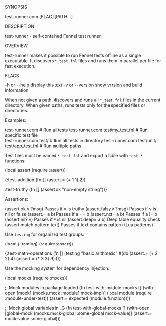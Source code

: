 SYNOPSIS

  test-runner.com [FLAG] [PATH...]

DESCRIPTION

  test-runner - self-contained Fennel test runner

OVERVIEW

  test-runner makes it possible to run Fennel tests offline as a single
  executable. It discovers `*_test.fnl` files and runs them in parallel
  per file for fast execution.

FLAGS

  -h or --help     display this text
  -v or --version  show version and build information

When not given a path, discovers and runs all `*_test.fnl` files in the current directory.
When given paths, runs tests only for the specified files or directories.

Examples:

  test-runner.com                           # Run all tests
  test-runner.com test/my_test.fnl          # Run specific test file  
  test-runner.com test/                     # Run all tests in directory
  test-runner.com test/unit/ test/app_test.fnl  # Run multiple paths

Test files must be named `*_test.fnl` and export a table with `test-*` functions:

  (local assert (require :assert))

  {:test-addition
   (fn [] (assert.= (+ 1 1) 2))

   :test-truthy 
   (fn [] (assert.ok "non-empty string"))}

Assertions:

  (assert.ok v ?msg)           Passes if v is truthy
  (assert.falsy v ?msg)        Passes if v is nil or false
  (assert.= a b)               Passes if a == b
  (assert.not= a b)            Passes if a != b
  (assert.nil? v)              Passes if v is nil
  (assert.deep= a b)           Deep table equality check
  (assert.match pattern text)  Passes if text contains pattern (Lua patterns)

Use `testing` for organized test groups:

  (local {: testing} (require :assert))

  {:test-math-operations
   (fn []
     (testing "basic arithmetic"
       #(do (assert.= (+ 2 2) 4)
            (assert.= (* 3 3) 9))))}

Use the mocking system for dependency injection:

  (local mocks (require :mocks))

  ;; Mock modules in package.loaded
  (fn test-with-module-mocks []
    (with-open [mock1 (mocks.mock :module1 mock-impl)]
      (local module (require :module-under-test))
      (assert.= expected (module.function))))

  ;; Mock global variables in _G
  (fn test-with-global-mocks []
    (with-open [global-mock (mocks.mock-global :some-global mock-value)]
      (assert.= mock-value some-global)))
